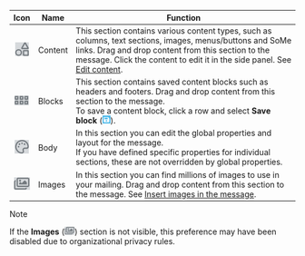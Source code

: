 <!-- markdownlint-disable-file MD041 -->
| Icon | Name | Function |
|:-:|---|---|
| ![icon][img1] | Content | This section contains various content types, such as columns, text sections, images, menus/buttons and SoMe links. Drag and drop content from this section to the message. Click the content to edit it in the side panel. See [Edit content][1]. |
| ![icon][img2] | Blocks | This section contains saved content blocks such as headers and footers. Drag and drop content from this section to the message.<br />To save a content block, click a row and select **Save block** (![icon][img5]). |
| ![icon][img3] | Body | In this section you can edit the global properties and layout for the message.<br />If you have defined specific properties for individual sections, these are not overridden by global properties. |
| ![icon][img4] | Images | In this section you can find millions of images to use in your mailing. Drag and drop content from this section to the message. See [Insert images in the message][2].

> [!NOTE]
> If the **Images** (![icon][img6]) section is not visible, this preference may have been disabled due to organizational privacy rules.

<!-- Referenced links -->
[1]: ../edit-paragraph.md
[2]: ../insert-images-in-message.md

<!-- Referenced images -->
[img1]: ../../../../../../media/icons/marketing-and-forms/side-panel-content.png
[img2]: ../../../../../../media/icons/marketing-and-forms/side-panel-blocks.png
[img3]: ../../../../../../media/icons/marketing-and-forms/side-panel-body.png
[img4]: ../../../../../../media/icons/marketing-and-forms/side-panel-images.png
[img5]: ../../../../../../media/icons/marketing-and-forms/save-block.png
[img6]: ../../../../../../media/icons/marketing-and-forms/side-panel-images-small.png
